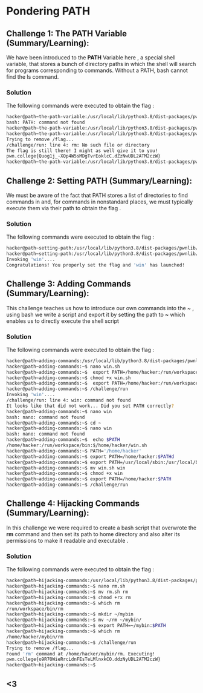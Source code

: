 # Pondering PATH

## Challenge 1: The PATH Variable (Summary/Learning): 
We have been introduced to the **PATH** Variable here , a special shell variable, that stores a bunch of directory paths in which the shell will search for programs corresponding to commands. Without a PATH, bash cannot find the ls command.
### Solution
The following commands were executed to obtain the flag :
```bash
hacker@path~the-path-variable:/usr/local/lib/python3.8/dist-packages/pwnlib/flag$ PATH " "
bash: PATH: command not found
hacker@path~the-path-variable:/usr/local/lib/python3.8/dist-packages/pwnlib/flag$ export PATH=""
hacker@path~the-path-variable:/usr/local/lib/python3.8/dist-packages/pwnlib/flag$ /challenge/run
Trying to remove /flag...
/challenge/run: line 4: rm: No such file or directory
The flag is still there! I might as well give it to you!
pwn.college{Quog1j_-XQp4W5sMDgTvrEoklcC.dZzNwUDL2ATM2czW}
hacker@path~the-path-variable:/usr/local/lib/python3.8/dist-packages/pwnlib/flag$ 

```


## Challenge 2: Setting PATH (Summary/Learning): 
We must be aware of the fact that  PATH stores a list of directories to find commands in and, for commands in nonstandard places, we must typically execute them via their path to obtain the flag .
### Solution
The following commands were executed to obtain the flag :
```bash
hacker@path~setting-path:/usr/local/lib/python3.8/dist-packages/pwnlib/flag$ export PATH=/challenge/more_commands
hacker@path~setting-path:/usr/local/lib/python3.8/dist-packages/pwnlib/flag$ /challenge/run win
Invoking 'win'....
Congratulations! You properly set the flag and 'win' has launched!
``` 


## Challenge 3: Adding Commands (Summary/Learning):  
This challenge teaches us how to introduce our own commands into the ~ , using bash we write a script and export it by setting the path to **~** which enables us to directly execute the shell script
### Solution
The following commands were executed to obtain the flag :
```bash
hacker@path~adding-commands:/usr/local/lib/python3.8/dist-packages/pwnlib/flag$ cd ~
hacker@path~adding-commands:~$ nano win.sh
hacker@path~adding-commands:~$  export PATH=/home/hacker:/run/workspace/bin:$/home/hacker/challenge/run/win
hacker@path~adding-commands:~$ chmod +x win.sh
hacker@path~adding-commands:~$  export PATH=/home/hacker:/run/workspace/bin:$/home/hacker/win.sh
hacker@path~adding-commands:~$ /challenge/run
Invoking 'win'....
/challenge/run: line 4: win: command not found
It looks like that did not work... Did you set PATH correctly?
hacker@path~adding-commands:~$ nano win
bash: nano: command not found
hacker@path~adding-commands:~$ cd ~
hacker@path~adding-commands:~$ nano win
bash: nano: command not found
hacker@path~adding-commands:~$  echo $PATH
/home/hacker:/run/workspace/bin:$/home/hacker/win.sh
hacker@path~adding-commands:~$ PATH='/home/hacker'
hacker@path~adding-commands:~$ export PATH=/home/hacker:$PATHd
hacker@path~adding-commands:~$ export PATH=/usr/local/sbin:/usr/local/bin:/usr/sbin:/usr/bin:/sbin:/bin
hacker@path~adding-commands:~$ mv win.sh win
hacker@path~adding-commands:~$ chmod +x win
hacker@path~adding-commands:~$ export PATH=/home/hacker:$PATH
hacker@path~adding-commands:~$ /challenge/run
```


## Challenge 4: Hijacking Commands (Summary/Learning):
In this challenge we were required to create a bash script that overwrote the **rm** command and then set its path to home directory and also alter its permissions to make it readable and executable .   
### Solution
The following commands were executed to obtain the flag :
```bash
hacker@path~hijacking-commands:/usr/local/lib/python3.8/dist-packages/pwnlib/flag$ cd ~
hacker@path~hijacking-commands:~$ nano rm.sh
hacker@path~hijacking-commands:~$ mv rm.sh rm
hacker@path~hijacking-commands:~$ chmod +rx rm
hacker@path~hijacking-commands:~$ which rm 
/run/workspace/bin/rm
hacker@path~hijacking-commands:~$ mkdir ~/mybin
hacker@path~hijacking-commands:~$ mv ~/rm ~/mybin/
hacker@path~hijacking-commands:~$ export PATH=~/mybin:$PATH
hacker@path~hijacking-commands:~$ which rm 
/home/hacker/mybin/rm
hacker@path~hijacking-commands:~$ /challenge/run
Trying to remove /flag...
Found 'rm' command at /home/hacker/mybin/rm. Executing!
pwn.college{o9R7OWieRrcLdnFEsTeLMlnxkCO.ddzNyUDL2ATM2czW}
hacker@path~hijacking-commands:~$ 
```
## <3